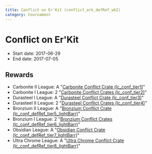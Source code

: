 ```yaml
---
title: Conflict on Er'Kit (conflict_erk_defRef_wk2)
category: tournament
---
```

# Conflict on Er'Kit

  * Start date: 2017-06-29
  * End date: 2017-07-05

## Rewards

  * Carbonite II League: A "[Carbonite Conflict Crate (lc_conf_tier1)](lc_conf_tier1.html)"
  * Carbonite I League: 2 "[Carbonite Conflict Crates (lc_conf_tier2)](lc_conf_tier2.html)"
  * Durasteel I League: A "[Durasteel Conflict Crate (lc_conf_tier3)](lc_conf_tier3.html)"
  * Durasteel II League: 2 "[Durasteel Conflict Crates (lc_conf_tier4)](lc_conf_tier4.html)"
  * Bronzium II League: A "[Bronzium Conflict Crate (lc_conf_defRef_tier5_lightBarr)](lc_conf_defRef_tier5_lightBarr.html)"
  * Bronzium I League: 2 "[Bronzium Conflict Crates (lc_conf_defRef_tier6_lightBarr)](lc_conf_defRef_tier6_lightBarr.html)"
  * Obsidian League: A "[Obsidian Conflict Crate (lc_conf_defRef_tier7_lightBarr)](lc_conf_defRef_tier7_lightBarr.html)"
  * Ultra Chrome League: A "[Ultra Chrome Conflict Crate (lc_conf_defRef_tier8_lightBarr)](lc_conf_defRef_tier8_lightBarr.html)"
